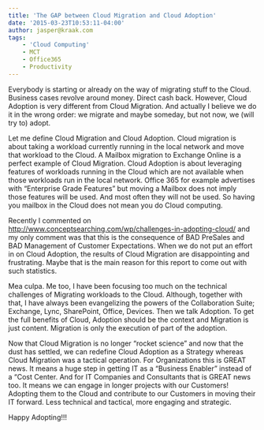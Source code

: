 ```yaml
---
title: 'The GAP between Cloud Migration and Cloud Adoption'
date: '2015-03-23T10:53:11-04:00'
author: jasper@kraak.com
tags:
    - 'Cloud Computing'
    - MCT
    - Office365
    - Productivity
---
```


Everybody is starting or already on the way of migrating stuff to the Cloud. Business cases revolve around money. Direct cash back. However, Cloud Adoption is very different from Cloud Migration. And actually I believe we do it in the wrong order: we migrate and maybe someday, but not now, we (will try to) adopt.

Let me define Cloud Migration and Cloud Adoption. Cloud migration is about taking a workload currently running in the local network and move that workload to the Cloud. A Mailbox migration to Exchange Online is a perfect example of Cloud Migration. Cloud Adoption is about leveraging features of workloads running in the Cloud which are not available when those workloads run in the local network. Office 365 for example advertises with “Enterprise Grade Features” but moving a Mailbox does not imply those features will be used. And most often they will not be used. So having you mailbox in the Cloud does not mean you do Cloud computing.

Recently I commented on <http://www.conceptsearching.com/wp/challenges-in-adopting-cloud/> and my only comment was that this is the consequence of BAD PreSales and BAD Management of Customer Expectations. When we do not put an effort in on Cloud Adoption, the results of Cloud Migration are disappointing and frustrating. Maybe that is the main reason for this report to come out with such statistics.

Mea culpa. Me too, I have been focusing too much on the technical challenges of Migrating workloads to the Cloud. Although, together with that, I have always been evangelizing the powers of the Collaboration Suite; Exchange, Lync, SharePoint, Office, Devices. Then we talk Adoption. To get the full benefits of Cloud, Adoption should be the context and Migration is just content. Migration is only the execution of part of the adoption.

Now that Cloud Migration is no longer “rocket science” and now that the dust has settled, we can redefine Cloud Adoption as a Strategy whereas Cloud Migration was a tactical operation. For Organizations this is GREAT news. It means a huge step in getting IT as a “Business Enabler” instead of a “Cost Center. And for IT Companies and Consultants that is GREAT news too. It means we can engage in longer projects with our Customers! Adopting them to the Cloud and contribute to our Customers in moving their IT forward. Less technical and tactical, more engaging and strategic.

Happy Adopting!!!
